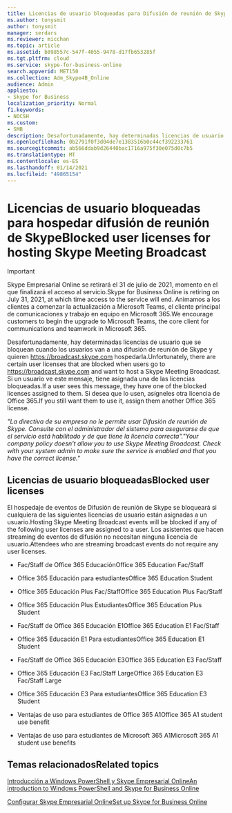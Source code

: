 ```yaml
---
title: Licencias de usuario bloqueadas para Difusión de reunión de Skype
ms.author: tonysmit
author: tonysmit
manager: serdars
ms.reviewer: micchan
ms.topic: article
ms.assetid: b898557c-547f-4055-9478-d17fb653285f
ms.tgt.pltfrm: cloud
ms.service: skype-for-business-online
search.appverid: MET150
ms.collection: Adm_Skype4B_Online
audience: Admin
appliesto:
- Skype for Business
localization_priority: Normal
f1.keywords:
- NOCSH
ms.custom:
- SMB
description: Desafortunadamente, hay determinadas licencias de usuario que se bloquean cuando el usuario va a la reunión y https://broadcast.skype.com desea usar difusión de reunión de Skype. Si un usuario ve este mensaje, tiene asignada una de las licencias bloqueadas. Si desea que lo usen, asígneles otra licencia de Office 365.
ms.openlocfilehash: 0b2791f0f3d04de7e1383516b0c44cf392233761
ms.sourcegitcommit: ab566ddab9d26440bac1716a975f30e075d0c7b5
ms.translationtype: MT
ms.contentlocale: es-ES
ms.lasthandoff: 01/14/2021
ms.locfileid: "49865154"
---
```

# <a name="blocked-user-licenses-for-hosting-skype-meeting-broadcast"></a><span data-ttu-id="6816e-105">Licencias de usuario bloqueadas para hospedar difusión de reunión de Skype</span><span class="sxs-lookup"><span data-stu-id="6816e-105">Blocked user licenses for hosting Skype Meeting Broadcast</span></span>

> [!IMPORTANT]
> <span data-ttu-id="6816e-106">Skype Empresarial Online se retirará el 31 de julio de 2021, momento en el que finalizará el acceso al servicio.</span><span class="sxs-lookup"><span data-stu-id="6816e-106">Skype for Business Online is retiring on July 31, 2021, at which time access to the service will end.</span></span> <span data-ttu-id="6816e-107">Animamos a los clientes a comenzar la actualización a Microsoft Teams, el cliente principal de comunicaciones y trabajo en equipo en Microsoft 365.</span><span class="sxs-lookup"><span data-stu-id="6816e-107">We encourage customers to begin the upgrade to Microsoft Teams, the core client for communications and teamwork in Microsoft 365.</span></span>

<span data-ttu-id="6816e-108">Desafortunadamente, hay determinadas licencias de usuario que se bloquean cuando los usuarios van a una difusión de reunión de Skype y quieren https://broadcast.skype.com hospedarla.</span><span class="sxs-lookup"><span data-stu-id="6816e-108">Unfortunately, there are certain user licenses that are blocked when users go to https://broadcast.skype.com and want to host a Skype Meeting Broadcast.</span></span> <span data-ttu-id="6816e-109">Si un usuario ve este mensaje, tiene asignada una de las licencias bloqueadas.</span><span class="sxs-lookup"><span data-stu-id="6816e-109">If a user sees this message, they have one of the blocked licenses assigned to them.</span></span> <span data-ttu-id="6816e-110">Si desea que lo usen, asígneles otra licencia de Office 365.</span><span class="sxs-lookup"><span data-stu-id="6816e-110">If you still want them to use it, assign them another Office 365 license.</span></span>
  
 <span data-ttu-id="6816e-111">*"La directiva de su empresa no le permite usar Difusión de reunión de Skype. Consulte con el administrador del sistema para asegurarse de que el servicio está habilitado y de que tiene la licencia correcta".*</span><span class="sxs-lookup"><span data-stu-id="6816e-111">*"Your company policy doesn't allow you to use Skype Meeting Broadcast. Check with your system admin to make sure the service is enabled and that you have the correct license."*</span></span> 
  
## <a name="blocked-user-licenses"></a><span data-ttu-id="6816e-112">Licencias de usuario bloqueadas</span><span class="sxs-lookup"><span data-stu-id="6816e-112">Blocked user licenses</span></span> 

<span data-ttu-id="6816e-113">El hospedaje de eventos de Difusión de reunión de Skype se bloqueará si cualquiera de las siguientes licencias de usuario están asignadas a un usuario.</span><span class="sxs-lookup"><span data-stu-id="6816e-113">Hosting Skype Meeting Broadcast events will be blocked if any of the following user licenses are assigned to a user.</span></span> <span data-ttu-id="6816e-114">Los asistentes que hacen streaming de eventos de difusión no necesitan ninguna licencia de usuario.</span><span class="sxs-lookup"><span data-stu-id="6816e-114">Attendees who are streaming broadcast events do not require any user licenses.</span></span>
  
- <span data-ttu-id="6816e-115">Fac/Staff de Office 365 Educación</span><span class="sxs-lookup"><span data-stu-id="6816e-115">Office 365 Education Fac/Staff</span></span>
    
- <span data-ttu-id="6816e-116">Office 365 Educación para estudiantes</span><span class="sxs-lookup"><span data-stu-id="6816e-116">Office 365 Education Student</span></span>
    
- <span data-ttu-id="6816e-117">Office 365 Educación Plus Fac/Staff</span><span class="sxs-lookup"><span data-stu-id="6816e-117">Office 365 Education Plus Fac/Staff</span></span>
    
- <span data-ttu-id="6816e-118">Office 365 Educación Plus Estudiantes</span><span class="sxs-lookup"><span data-stu-id="6816e-118">Office 365 Education Plus Student</span></span>
    
- <span data-ttu-id="6816e-119">Fac/Staff de Office 365 Educación E1</span><span class="sxs-lookup"><span data-stu-id="6816e-119">Office 365 Education E1 Fac/Staff</span></span>
    
- <span data-ttu-id="6816e-120">Office 365 Educación E1 Para estudiantes</span><span class="sxs-lookup"><span data-stu-id="6816e-120">Office 365 Education E1 Student</span></span>
    
- <span data-ttu-id="6816e-121">Fac/Staff de Office 365 Educación E3</span><span class="sxs-lookup"><span data-stu-id="6816e-121">Office 365 Education E3 Fac/Staff</span></span>
    
- <span data-ttu-id="6816e-122">Office 365 Educación E3 Fac/Staff Large</span><span class="sxs-lookup"><span data-stu-id="6816e-122">Office 365 Education E3 Fac/Staff Large</span></span>
    
- <span data-ttu-id="6816e-123">Office 365 Educación E3 Para estudiantes</span><span class="sxs-lookup"><span data-stu-id="6816e-123">Office 365 Education E3 Student</span></span>
    
- <span data-ttu-id="6816e-124">Ventajas de uso para estudiantes de Office 365 A1</span><span class="sxs-lookup"><span data-stu-id="6816e-124">Office 365 A1 student use benefit</span></span>
    
- <span data-ttu-id="6816e-125">Ventajas de uso para estudiantes de Microsoft 365 A1</span><span class="sxs-lookup"><span data-stu-id="6816e-125">Microsoft 365 A1 student use benefits</span></span>

    
## <a name="related-topics"></a><span data-ttu-id="6816e-126">Temas relacionados</span><span class="sxs-lookup"><span data-stu-id="6816e-126">Related topics</span></span>

[<span data-ttu-id="6816e-127">Introducción a Windows PowerShell y Skype Empresarial Online</span><span class="sxs-lookup"><span data-stu-id="6816e-127">An introduction to Windows PowerShell and Skype for Business Online</span></span>](https://go.microsoft.com/fwlink/?LinkId=525039)
  
[<span data-ttu-id="6816e-128">Configurar Skype Empresarial Online</span><span class="sxs-lookup"><span data-stu-id="6816e-128">Set up Skype for Business Online</span></span>](../set-up-skype-for-business-online/set-up-skype-for-business-online.md)

  
 
